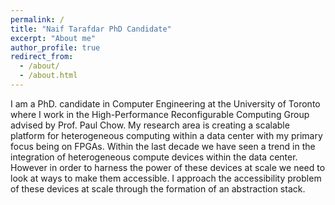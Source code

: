 ```yaml
---
permalink: /
title: "Naif Tarafdar PhD Candidate"
excerpt: "About me"
author_profile: true
redirect_from: 
  - /about/
  - /about.html
---
```


I am a PhD. candidate in Computer Engineering at the University of Toronto where I work in the High-Performance Reconfigurable Computing Group advised by Prof. Paul Chow.
My research area is creating a scalable platform for heterogeneous computing within a data center with my primary focus being on FPGAs.
Within the last decade we have seen a trend in the integration of heterogeneous compute devices within the data center. 
However in order to harness the power of these devices at scale we need to look at ways to make them accessible.
I approach the accessibility problem of these devices at scale through the formation of an abstraction stack.
